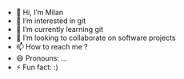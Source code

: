 - 👋 Hi, I’m Milan
- 👀 I’m interested in git
- 🌱 I’m currently learning git
- 💞️ I’m looking to collaborate on software projects
- 📫 How to reach me ?
- 😄 Pronouns: ...
- ⚡ Fun fact: :)

<!---
This is a ✨ special ✨ repository because its `README.md` (this file) appears on your GitHub profile.
You can click the Preview link to take a look at your changes.
--->
